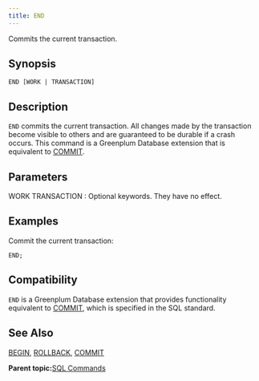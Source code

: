 ```yaml
---
title: END 
---
```


Commits the current transaction.

## <a id="section2"></a>Synopsis 

``` {#sql_command_synopsis}
END [WORK | TRANSACTION]
```

## <a id="section3"></a>Description 

`END` commits the current transaction. All changes made by the transaction become visible to others and are guaranteed to be durable if a crash occurs. This command is a Greenplum Database extension that is equivalent to [COMMIT](COMMIT.html).

## <a id="section4"></a>Parameters 

WORK
TRANSACTION
:   Optional keywords. They have no effect.

## <a id="section5"></a>Examples 

Commit the current transaction:

```
END;
```

## <a id="section6"></a>Compatibility 

`END` is a Greenplum Database extension that provides functionality equivalent to [COMMIT](COMMIT.html), which is specified in the SQL standard.

## <a id="section7"></a>See Also 

[BEGIN](BEGIN.html), [ROLLBACK](ROLLBACK.html), [COMMIT](COMMIT.html)

**Parent topic:**[SQL Commands](../sql_commands/sql_ref.html)


